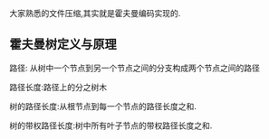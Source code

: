 大家熟悉的文件压缩,其实就是霍夫曼编码实现的.

## 霍夫曼树定义与原理
路径: 从树中一个节点到另一个节点之间的分支构成两个节点之间的路径

路径长度:路径上的分之树木

树的路径长度:从根节点到每一个节点的路径长度之和.

树的带权路径长度:树中所有叶子节点的带权路径长度之和.

